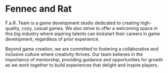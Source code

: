 # Fennec and Rat

F.a.R. Team is a game development studio dedicated to creating high-quality, cozy, casual games. We also strive to offer a welcoming space in this big industry where aspiring talents can kickstart their careers in game development, regardless of prior experience.

Beyond game creation, we are committed to fostering a collaborative and inclusive culture where creativity thrives. Our team believes in the importance of mentorship, providing guidance and opportunities for growth as we work together to build experiences that delight and inspire players.
